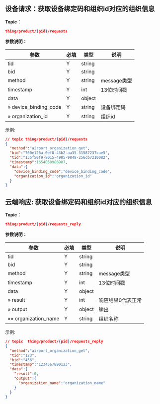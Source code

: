 ## 设备请求：获取设备绑定码和组织id对应的组织信息

**Topic：**
```json
thing/product/{pid}/requests
```

**参数说明：**

| 参数                               | 必填 | 类型   | 说明                               |
| ---------------------------------- | ---- | ------ | ---------------------------------- |
| tid                                | Y   | string |                                    |
| bid                                | Y   | string |                                    |
| method                             | Y   | string | message类型                        |
| timestamp                          | Y   | int    | 13位时间戳                         |
| data                               | Y   | object |                            |
| » device_binding_code                      | Y   | string|  设备绑定码              |
| » organization_id                      | Y   | string| 组织id               |


示例:
```json
// topic thing/product/{pid}/requests
{
  "method":"airport_organization_get",
  "bid":"760e126a-0ef0-43b2-aa35-31587237cae5",
  "tid":"135f50f9-8015-4905-9848-256cb7210082",
  "timestamp":1654050986907,
  "data":{
    "device_binding_code":"device_binding_code",
    "organization_id":"organization_id"
  }
}
```

## 云端响应: 获取设备绑定码和组织id对应的组织信息
**Topic：**
```json
thing/product/{pid}/requests_reply
```
**参数说明：**

| 参数                               | 必填 | 类型   | 说明                               |
| ---------------------------------- | ---- | ------ | ---------------------------------- |
| tid                                | Y   | string |                                    |
| bid                                | Y   | string |                                    |
| method                             | Y   | string | message类型                        |
| timestamp                          | Y   | int    | 13位时间戳                         |
| data                               | Y   | object |                            |
| » result                      | Y   | int    | 响应结果0代表正常               |
| » output                      | Y   | object | 输出           |
| »» organization_name                      | Y   | string|   组织名称             |


示例:
```json
// topic  thing/product/{pid}/requests_reply
{
  "method":"airport_organization_get",
  "tid":"123",
  "bid":"456",
  "timestamp":"1234567890123",
  "data":{
    "result":0,
    "output":{
      "organization_name":"organization_name"
    }
  }
}
```